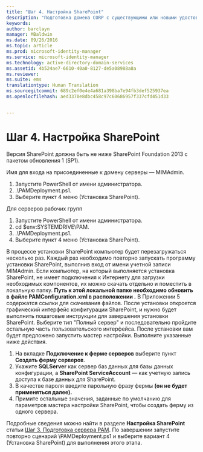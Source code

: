 ```yaml
---
title: "Шаг 4. Настройка SharePoint"
description: "Подготовка домена CORP с существующими или новыми удостоверениями, которыми будет управлять диспетчер привилегированных удостоверений, с использованием скриптов"
keywords: 
author: barclayn
manager: MBaldwin
ms.date: 09/26/2016
ms.topic: article
ms.prod: microsoft-identity-manager
ms.service: microsoft-identity-manager
ms.technology: active-directory-domain-services
ms.assetid: 4b524ae7-6610-40a0-8127-de5a08988a8a
ms.reviewer: 
ms.suite: ems
translationtype: Human Translation
ms.sourcegitcommit: 689c2ef0e4e4a681a398ba7e94fb3def525937ea
ms.openlocfilehash: aed3370e8dbc458c97c60686957f337cfd451d33


---
```


# Шаг 4. Настройка SharePoint

Версия SharePoint должна быть не ниже SharePoint Foundation 2013 с пакетом обновления 1 (SP1).

Имя для входа на присоединенные к домену серверы — MIMAdmin.

1. Запустите PowerShell от имени администратора.
2.  .\PAMDeployment.ps1.
3.  Выберите пункт 4 меню (Установка SharePoint).


Для серверов рабочих групп

1. Запустите PowerShell от имени администратора.
2.  cd $env:SYSTEMDRIVE\PAM.
3.  .\PAMDeployment.ps1.
4. Выберите пункт 4 меню (Установка SharePoint).

В процессе установки SharePoint компьютер будет перезагружаться несколько раз. Каждый раз необходимо повторно запускать программу установки SharePoint, выполнив вход от имени учетной записи MIMAdmin.
Если компьютер, на который выполняется установка SharePoint, не имеет подключения к Интернету для загрузки необходимых компонентов, их можно скачать отдельно и поместить в локальную папку. **Путь к этой локальной папке необходимо обновить в файле PAMConfiguration.xml в расположении <PrerequisitesBinaryLocation/>.** В Приложении 5 содержатся ссылки для скачивания файлов.
После установки откроется графический интерфейс конфигурации SharePoint, и нужно будет выполнить пошаговые инструкции для завершения установки SharePoint. Выберите тип "Полный сервер" и последовательно пройдите остальную часть пользовательского интерфейса. После установки вам будет предложено запустить мастер настройки. Выполните указанные ниже действия.

1. На вкладке **Подключение к ферме серверов** выберите пункт **Создать ферму серверов**.
2. Укажите **SQLServer** как сервер баз данных для базы данных конфигурации, а **SharePoint ServiceAccount** — как учетную запись доступа к базе данных для SharePoint.
3. В качестве пароля введите парольную фразу фермы **(он не будет применяться далее).**
4. Примите остальные значения, заданные по умолчанию для параметров мастера настройки SharePoint, чтобы создать ферму из одного сервера.

Подробные сведения можно найти в разделе **Настройка SharePoint** статьи [Шаг 3. Подготовка сервера PAM](/microsoft-identity-manager/pam/step-3-prepare-pam-server). По завершении запустите повторно сценарий \PAMDeployment.ps1 и выберите вариант 4 (Установка SharePoint) для выполнения этого этапа.



<!--HONumber=Sep16_HO4-->


